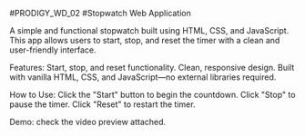 #PRODIGY_WD_02
#Stopwatch Web Application

A simple and functional stopwatch built using HTML, CSS, and JavaScript. This app allows users to start, stop, and reset the timer with a clean and user-friendly interface.

Features:
Start, stop, and reset functionality.
Clean, responsive design.
Built with vanilla HTML, CSS, and JavaScript—no external libraries required.

How to Use:
Click the "Start" button to begin the countdown.
Click "Stop" to pause the timer.
Click "Reset" to restart the timer.

Demo:
check the video preview attached.
